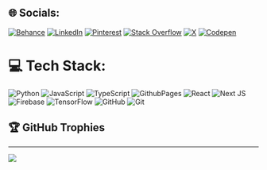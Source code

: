 
## 🌐 Socials:
[![Behance](https://img.shields.io/badge/Behance-1769ff?logo=behance&logoColor=white)](https://behance.net/makemoney11) [![LinkedIn](https://img.shields.io/badge/LinkedIn-%230077B5.svg?logo=linkedin&logoColor=white)](https://linkedin.com/in/mikile) [![Pinterest](https://img.shields.io/badge/Pinterest-%23E60023.svg?logo=Pinterest&logoColor=white)](https://pinterest.com/m_i_k_i_l_e) [![Stack Overflow](https://img.shields.io/badge/-Stackoverflow-FE7A16?logo=stack-overflow&logoColor=white)](https://stackoverflow.com/users/21108971) [![X](https://img.shields.io/badge/X-black.svg?logo=X&logoColor=white)](https://x.com/m_i_k_i_l_e) [![Codepen](https://img.shields.io/badge/Codepen-000000?style=for-the-badge&logo=codepen&logoColor=white)](https://codepen.io/m_i_k_i_l_e) 

# 💻 Tech Stack:
![Python](https://img.shields.io/badge/python-3670A0?style=for-the-badge&logo=python&logoColor=ffdd54) ![JavaScript](https://img.shields.io/badge/javascript-%23323330.svg?style=for-the-badge&logo=javascript&logoColor=%23F7DF1E) ![TypeScript](https://img.shields.io/badge/typescript-%23007ACC.svg?style=for-the-badge&logo=typescript&logoColor=white) ![GithubPages](https://img.shields.io/badge/github%20pages-121013?style=for-the-badge&logo=github&logoColor=white) ![React](https://img.shields.io/badge/react-%2320232a.svg?style=for-the-badge&logo=react&logoColor=%2361DAFB) ![Next JS](https://img.shields.io/badge/Next-black?style=for-the-badge&logo=next.js&logoColor=white) ![Firebase](https://img.shields.io/badge/firebase-a08021?style=for-the-badge&logo=firebase&logoColor=ffcd34) ![TensorFlow](https://img.shields.io/badge/TensorFlow-%23FF6F00.svg?style=for-the-badge&logo=TensorFlow&logoColor=white) ![GitHub](https://img.shields.io/badge/github-%23121011.svg?style=for-the-badge&logo=github&logoColor=white) ![Git](https://img.shields.io/badge/git-%23F05033.svg?style=for-the-badge&logo=git&logoColor=white)

## 🏆 GitHub Trophies
---
[![](https://visitcount.itsvg.in/api?id=audionai&icon=0&color=0)](https://visitcount.itsvg.in)

<!-- Proudly created with GPRM ( https://gprm.itsvg.in ) -->
